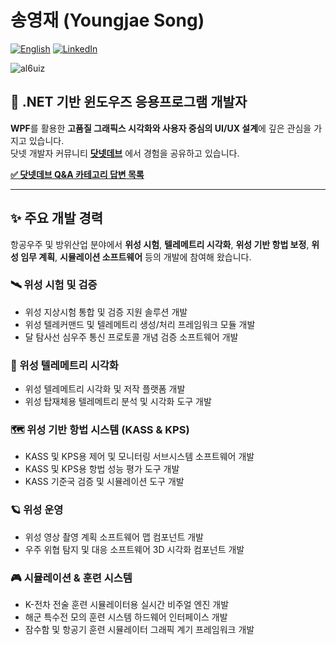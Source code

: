 # 송영재 (Youngjae Song)
[![English](https://img.shields.io/badge/README.md-English-blue.svg)](README.md) [![LinkedIn](https://img.shields.io/badge/-LinkedIn-0077B5?style=flat&logo=linkedin&logoColor=white)](https://www.linkedin.com/in/al6uiz/)

<img src="https://komarev.com/ghpvc/?username=al6uiz" alt="al6uiz" style="display: hidden"/>

## 🚀 .NET 기반 윈도우즈 응용프로그램 개발자

**WPF**를 활용한 **고품질 그래픽스 시각화와
사용자 중심의 UI/UX 설계**에 깊은 관심을 가지고 있습니다.<br />
닷넷 개발자 커뮤니티 **[닷넷데브](https://forum.dotnetdev.kr/u/al6uiz/summary)** 에서 경험을 공유하고 있습니다.

[**✅ 닷넷데브 Q&A 카테고리 답변 목록**](MyAnswers.ko.md)

---

## ✨ 주요 개발 경력
항공우주 및 방위산업 분야에서
**위성 시험**, **텔레메트리 시각화**, **위성 기반 항법 보정**,
**위성 임무 계획**, **시뮬레이션 소프트웨어** 등의 개발에 참여해 왔습니다.

### 🛰️ 위성 시험 및 검증

* 위성 지상시험 통합 및 검증 지원 솔루션 개발
* 위성 텔레커맨드 및 텔레메트리 생성/처리 프레임워크 모듈 개발
* 달 탐사선 심우주 통신 프로토콜 개념 검증 소프트웨어 개발

### 📡 위성 텔레메트리 시각화

* 위성 텔레메트리 시각화 및 저작 플랫폼 개발
* 위성 탑재체용 텔레메트리 분석 및 시각화 도구 개발

### 🗺️ 위성 기반 항법 시스템 (KASS & KPS)

* KASS 및 KPS용 제어 및 모니터링 서브시스템 소프트웨어 개발
* KASS 및 KPS용 항법 성능 평가 도구 개발
* KASS 기준국 검증 및 시뮬레이션 도구 개발

### 🪐 위성 운영

* 위성 영상 촬영 계획 소프트웨어 맵 컴포넌트 개발
* 우주 위협 탐지 및 대응 소프트웨어 3D 시각화 컴포넌트 개발

### 🎮 시뮬레이션 & 훈련 시스템

* K-전차 전술 훈련 시뮬레이터용 실시간 비주얼 엔진 개발
* 해군 특수전 모의 훈련 시스템 하드웨어 인터페이스 개발
* 잠수함 및 항공기 훈련 시뮬레이터 그래픽 계기 프레임워크 개발
 
 
